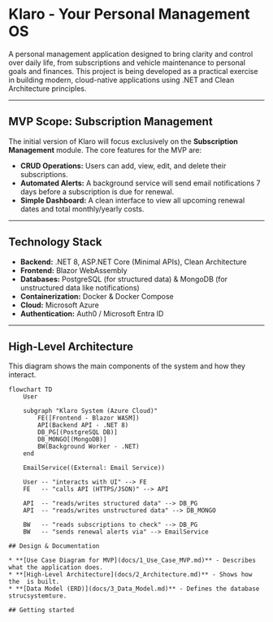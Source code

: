 # Klaro - Your Personal Management OS

A personal management application designed to bring clarity and control over daily life, from subscriptions and vehicle maintenance to personal goals and finances. This project is being developed as a practical exercise in building modern, cloud-native applications using .NET and Clean Architecture principles.

---

## MVP Scope: Subscription Management

The initial version of Klaro will focus exclusively on the **Subscription Management** module. The core features for the MVP are:

* **CRUD Operations:** Users can add, view, edit, and delete their subscriptions.
* **Automated Alerts:** A background service will send email notifications 7 days before a subscription is due for renewal.
* **Simple Dashboard:** A clean interface to view all upcoming renewal dates and total monthly/yearly costs.


---

## Technology Stack

* **Backend:** .NET 8, ASP.NET Core (Minimal APIs), Clean Architecture
* **Frontend:** Blazor WebAssembly
* **Databases:** PostgreSQL (for structured data) & MongoDB (for unstructured data like notifications)
* **Containerization:** Docker & Docker Compose
* **Cloud:** Microsoft Azure
* **Authentication:** Auth0 / Microsoft Entra ID

---

## High-Level Architecture

This diagram shows the main components of the system and how they interact.

```mermaid
flowchart TD
    User

    subgraph "Klaro System (Azure Cloud)"
        FE([Frontend - Blazor WASM])
        API(Backend API - .NET 8)
        DB_PG[(PostgreSQL DB)]
        DB_MONGO[(MongoDB)]
        BW(Background Worker - .NET)
    end

    EmailService((External: Email Service))

    User -- "interacts with UI" --> FE
    FE   -- "calls API (HTTPS/JSON)" --> API

    API  -- "reads/writes structured data" --> DB_PG
    API  -- "reads/writes unstructured data" --> DB_MONGO

    BW   -- "reads subscriptions to check" --> DB_PG
    BW   -- "sends renewal alerts via" --> EmailService

## Design & Documentation

* **[Use Case Diagram for MVP](docs/1_Use_Case_MVP.md)** - Describes what the application does.
* **[High-Level Architecture](docs/2_Architecture.md)** - Shows how the  is built.
* **[Data Model (ERD)](docs/3_Data_Model.md)** - Defines the database strucsystemture.

## Getting started
